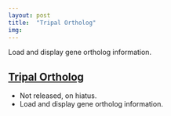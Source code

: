 ```yaml
---
layout: post
title:  "Tripal Ortholog"
img: 
---
```


Load and display gene ortholog information.


## [Tripal Ortholog](https://github.com/statonlab/tripal_ortholog)

* Not released, on hiatus.
* Load and display gene ortholog information.
